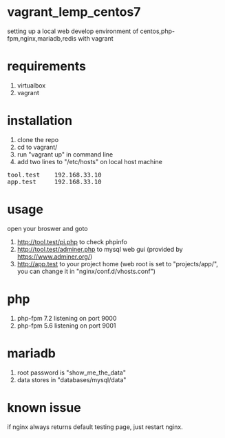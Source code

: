 # vagrant_lemp_centos7

setting up a local web develop environment of centos,php-fpm,nginx,mariadb,redis with vagrant

# requirements
1. virtualbox
2. vagrant

# installation
1. clone the repo
2. cd to vagrant/
3. run "vagrant up" in command line
4. add two lines to "/etc/hosts" on local host machine
<pre>
tool.test    192.168.33.10
app.test     192.168.33.10
</pre>

# usage
open your broswer and goto
1. http://tool.test/pi.php to check phpinfo
2. http://tool.test/adminer.php to mysql web gui (provided by https://www.adminer.org/)
3. http://app.test to your project home (web root is set to "projects/app/", you can change it in "nginx/conf.d/vhosts.conf")

# php
1. php-fpm 7.2 listening on port 9000
2. php-fpm 5.6 listening on port 9001

# mariadb
1. root password is "show_me_the_data"
2. data stores in "databases/mysql/data"

# known issue
if nginx always returns default testing page, just restart nginx.
